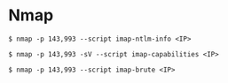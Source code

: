 # Nmap

`$ nmap -p 143,993 --script imap-ntlm-info <IP>`

`$ nmap -p 143,993 -sV --script imap-capabilities <IP>`

`$ nmap -p 143,993 --script imap-brute <IP>`